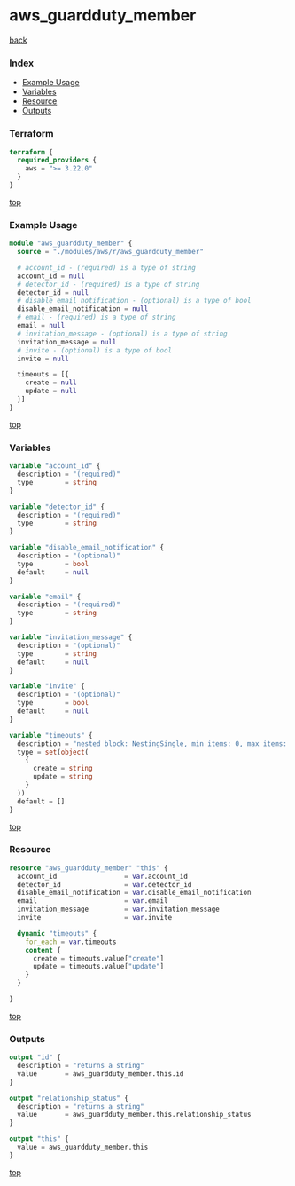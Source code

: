 # aws_guardduty_member

[back](../aws.md)

### Index

- [Example Usage](#example-usage)
- [Variables](#variables)
- [Resource](#resource)
- [Outputs](#outputs)

### Terraform

```terraform
terraform {
  required_providers {
    aws = ">= 3.22.0"
  }
}
```

[top](#index)

### Example Usage

```terraform
module "aws_guardduty_member" {
  source = "./modules/aws/r/aws_guardduty_member"

  # account_id - (required) is a type of string
  account_id = null
  # detector_id - (required) is a type of string
  detector_id = null
  # disable_email_notification - (optional) is a type of bool
  disable_email_notification = null
  # email - (required) is a type of string
  email = null
  # invitation_message - (optional) is a type of string
  invitation_message = null
  # invite - (optional) is a type of bool
  invite = null

  timeouts = [{
    create = null
    update = null
  }]
}
```

[top](#index)

### Variables

```terraform
variable "account_id" {
  description = "(required)"
  type        = string
}

variable "detector_id" {
  description = "(required)"
  type        = string
}

variable "disable_email_notification" {
  description = "(optional)"
  type        = bool
  default     = null
}

variable "email" {
  description = "(required)"
  type        = string
}

variable "invitation_message" {
  description = "(optional)"
  type        = string
  default     = null
}

variable "invite" {
  description = "(optional)"
  type        = bool
  default     = null
}

variable "timeouts" {
  description = "nested block: NestingSingle, min items: 0, max items: 0"
  type = set(object(
    {
      create = string
      update = string
    }
  ))
  default = []
}
```

[top](#index)

### Resource

```terraform
resource "aws_guardduty_member" "this" {
  account_id                 = var.account_id
  detector_id                = var.detector_id
  disable_email_notification = var.disable_email_notification
  email                      = var.email
  invitation_message         = var.invitation_message
  invite                     = var.invite

  dynamic "timeouts" {
    for_each = var.timeouts
    content {
      create = timeouts.value["create"]
      update = timeouts.value["update"]
    }
  }

}
```

[top](#index)

### Outputs

```terraform
output "id" {
  description = "returns a string"
  value       = aws_guardduty_member.this.id
}

output "relationship_status" {
  description = "returns a string"
  value       = aws_guardduty_member.this.relationship_status
}

output "this" {
  value = aws_guardduty_member.this
}
```

[top](#index)